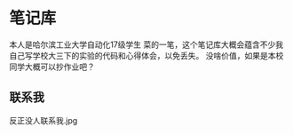 # 笔记库
本人是哈尔滨工业大学自动化17级学生
菜的一笔，这个笔记库大概会蕴含不少我自己写学校大三下的实验的代码和心得体会，以免丢失。
没啥价值，如果是本校同学大概可以抄作业吧？

## 联系我
反正没人联系我.jpg
